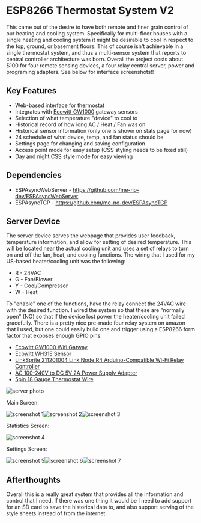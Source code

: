 
# ESP8266 Thermostat System V2

This came out of the desire to have both remote and finer grain control of our heating and cooling system.
Specifically for multi-floor houses with a single heating and cooling system it might be desirable to cool in respect to the top, ground, or basement floors.
This of course isn't achievable in a single thermostat system, and thus a multi-sensor system that reports to central controller architecture was born.
Overall the project costs about $100 for four remote sensing devices, a four relay central server, power and programing adapters.
See below for interface screenshots!!


## Key Features

* Web-based interface for thermostat
* Integrates with [Ecowitt GW1000](https://www.ecowitt.com/shop/goodsDetail/16) gateway sensors
* Selection of what temperature "device" to cool to
* Historical record of how long AC / Heat / Fan was on
* Historical sensor information (only one is shown on stats page for now)
* 24 schedule of what device, temp, and fan status should be
* Settings page for changing and saving configuration
* Access point mode for easy setup (CSS styling needs to be fixed still)
* Day and night CSS style mode for easy viewing


## Dependencies

* ESPAsyncWebServer - https://github.com/me-no-dev/ESPAsyncWebServer
* ESPAsyncTCP - https://github.com/me-no-dev/ESPAsyncTCP



## Server Device

The server device serves the webpage that provides user feedback, temperature information, and allow for setting of desired temperature.
This will be located near the actual cooling unit and uses a set of relays to turn on and off the fan, heat, and cooling functions.
The wiring that I used for my US-based heater/cooling unit was the following:

* R - 24VAC
* G - Fan/Blower
* Y - Cool/Compressor
* W - Heat

To "enable" one of the functions, have the relay connect the 24VAC wire with the desired function.
I wired the system so that these are "normally open" (NO) so that if the device lost power the heater/cooling unit failed gracefully.
There is a pretty nice pre-made four relay system on amazon that I used, but one could easily build one and trigger using a ESP8266 form factor that exposes enough GPIO pins.

* [Ecowitt GW1000 Wifi Gatway](https://www.amazon.com/ECOWITT-Weather-Temperature-Humidity-Pressure/dp/B082LZTY1H)
* [Ecowitt WH31E Sensor](https://www.amazon.com/Ambient-Weather-Sensor-WS-3000-Station/dp/B01MG4HW8C/)
* [LinkSprite 211201004 Link Node R4 Arduino-Compatible Wi-Fi Relay Controller](https://www.amazon.com/dp/product/B088BHFVQK/)
* [AC 100-240V to DC 5V 2A Power Supply Adapter](https://www.amazon.com/dp/product/B082D97W98/)
* [5pin 18 Gauge Thermostat Wire](https://www.amazon.com/dp/product/B0069F4HHC/)


![server photo](docs/JPEG_20190702_220502.jpg)

Main Screen:

![screenshot 1](docs/Screenshot_20210305-202728.jpg)![screenshot 2](docs/Screenshot_20210305-202735.jpg)![screenshot 3](docs/Screenshot_20210305-202740.jpg)


Statistics Screen:

![screenshot 4](docs/Screenshot_20210305-202654.jpg)


Settings Screen:

![screenshot 5](docs/Screenshot_20210305-202759.jpg)![screenshot 6](docs/Screenshot_20210305-202818.jpg)![screenshot 7](docs/Screenshot_20210305-202823.jpg)



## Afterthoughts 

Overall this is a really great system that provides all the information and control that I need.
If there was one thing it would be I need to add support for an SD card to save the historical data to,
and also support serving of the style sheets instead of from the internet.

